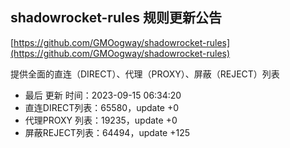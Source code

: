 ## shadowrocket-rules 规则更新公告

[https://github.com/GMOogway/shadowrocket-rules](https://github.com/GMOogway/shadowrocket-rules)

提供全面的直连（DIRECT）、代理（PROXY）、屏蔽（REJECT）列表
- 最后 更新 时间：2023-09-15 06:34:20
- 直连DIRECT列表：65580，update +0
- 代理PROXY 列表：19235，update +0
- 屏蔽REJECT列表：64494，update +125